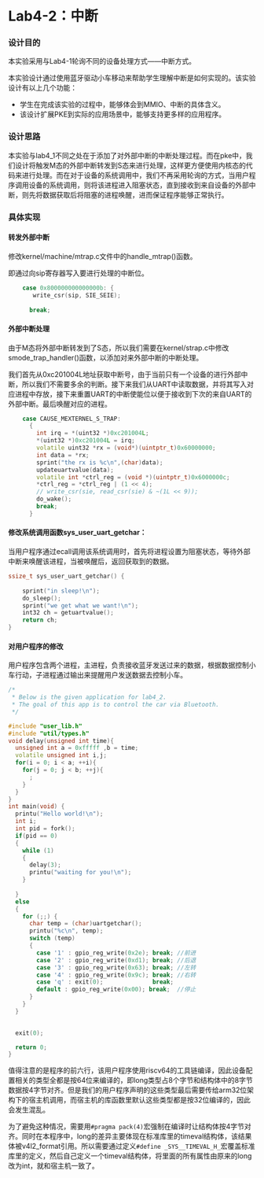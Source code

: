 # Lab4-2：中断

### 设计目的

本实验采用与Lab4-1轮询不同的设备处理方式——中断方式。

本实验设计通过使用蓝牙驱动小车移动来帮助学生理解中断是如何实现的。该实验设计有以上几个功能：

- 学生在完成该实验的过程中，能够体会到MMIO、中断的具体含义。
- 该设计扩展PKE到实际的应用场景中，能够支持更多样的应用程序。

### 设计思路

本实验与lab4_1不同之处在于添加了对外部中断的中断处理过程。而在pke中，我们设计将触发M态的外部中断转发到S态来进行处理，这样更方便使用内核态的代码来进行处理。而在对于设备的系统调用中，我们不再采用轮询的方式，当用户程序调用设备的系统调用，则将该进程进入阻塞状态，直到接收到来自设备的外部中断，则先将数据获取后将阻塞的进程唤醒，进而保证程序能够正常执行。

### 具体实现

#### 转发外部中断

修改kernel/machine/mtrap.c文件中的handle_mtrap()函数。

即通过向sip寄存器写入要进行处理的中断位。

```cpp
    case 0x800000000000000b: {
       write_csr(sip, SIE_SEIE);
     
      break;
```

#### 外部中断处理

由于M态将外部中断转发到了S态，所以我们需要在kernel/strap.c中修改smode_trap_handler()函数，以添加对来外部中断的中断处理。

我们首先从0xc201004L地址获取中断号，由于当前只有一个设备的进行外部中断，所以我们不需要多余的判断。接下来我们从UART中读取数据，并将其写入对应进程中存放，接下来重置UART的中断使能位以便于接收到下次的来自UART的外部中断。最后唤醒对应的进程。

```cpp
    case CAUSE_MEXTERNEL_S_TRAP:
      {
        int irq = *(uint32 *)0xc201004L;
        *(uint32 *)0xc201004L = irq;
        volatile uint32 *rx = (void*)(uintptr_t)0x60000000;
        int data = *rx;
        sprint("the rx is %c\n",(char)data);
        updateuartvalue(data);
        volatile int *ctrl_reg = (void *)(uintptr_t)0x6000000c;
        *ctrl_reg = *ctrl_reg | (1 << 4);
        // write_csr(sie, read_csr(sie) & ~(1L << 9));
        do_wake();
        break;
      }
```

#### 修改系统调用函数sys_user_uart_getchar：

当用户程序通过ecall调用该系统调用时，首先将进程设置为阻塞状态，等待外部中断来唤醒该进程，当被唤醒后，返回获取到的数据。

```cpp
ssize_t sys_user_uart_getchar() {
    
    sprint("in sleep!\n");
    do_sleep();
    sprint("we get what we want!\n");
    int32 ch = getuartvalue();
    return ch;
}
```









#### 对用户程序的修改

用户程序包含两个进程，主进程，负责接收蓝牙发送过来的数据，根据数据控制小车行动，子进程通过输出来提醒用户发送数据去控制小车。

```c++
/*
 * Below is the given application for lab4_2.
 * The goal of this app is to control the car via Bluetooth. 
 */

#include "user_lib.h"
#include "util/types.h"
void delay(unsigned int time){
  unsigned int a = 0xfffff ,b = time;
  volatile unsigned int i,j;
  for(i = 0; i < a; ++i){
    for(j = 0; j < b; ++j){
      ;
    }
  }
}
int main(void) {
  printu("Hello world!\n");
  int i;
  int pid = fork();
  if(pid == 0)
  {
    while (1)
    {
      delay(3);
      printu("waiting for you!\n");
    }
    
  }
  else
  {
    for (;;) {
      char temp = (char)uartgetchar();
      printu("%c\n", temp);
      switch (temp)
      {
        case '1' : gpio_reg_write(0x2e); break; //前进
        case '2' : gpio_reg_write(0xd1); break; //后退
        case '3' : gpio_reg_write(0x63); break; //左转
        case '4' : gpio_reg_write(0x9c); break; //右转
        case 'q' : exit(0);              break;
        default : gpio_reg_write(0x00); break;  //停止
      }
    }
  }
  

  exit(0);

  return 0;
}
```

值得注意的是程序的前六行，该用户程序使用riscv64的工具链编译，因此设备配置相关的类型全都是按64位来编译的，即long类型占8个字节和结构体中的8字节数据按4字节对齐。但是我们的用户程序声明的这些类型最后需要传给arm32位架构下的宿主机调用，而宿主机的库函数里默认这些类型都是按32位编译的，因此会发生混乱。

为了避免这种情况，需要用`#pragma pack(4)`宏强制在编译时让结构体按4字节对齐。同时在本程序中，long的差异主要体现在标准库里的timeval结构体，该结果体被v4l2_format引用。所以需要通过定义`#define _SYS__TIMEVAL_H_`宏覆盖标准库里的定义，然后自己定义一个timeval结构体，将里面的所有属性由原来的long改为int，就和宿主机一致了。